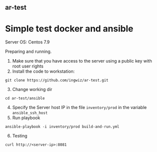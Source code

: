 ## ar-test
# Simple test docker and ansible

Server OS: Centos 7.9

Preparing and running.

1. Make sure that you have access to the server using a public key with root user rights
2. Install the code to workstation:
````
git clone https://github.com/ingwiz/ar-test.git
````
3. Change working dir
````
cd ar-test/ansible
````
4. Specify the Server host IP in the file `inventory/prod` in the variable `ansible_ssh_host`
5. Run playbook
````
ansible-playbook -i inventory/prod build-and-run.yml
````
6. Testing
````
curl http://<server-ip>:8081
````
